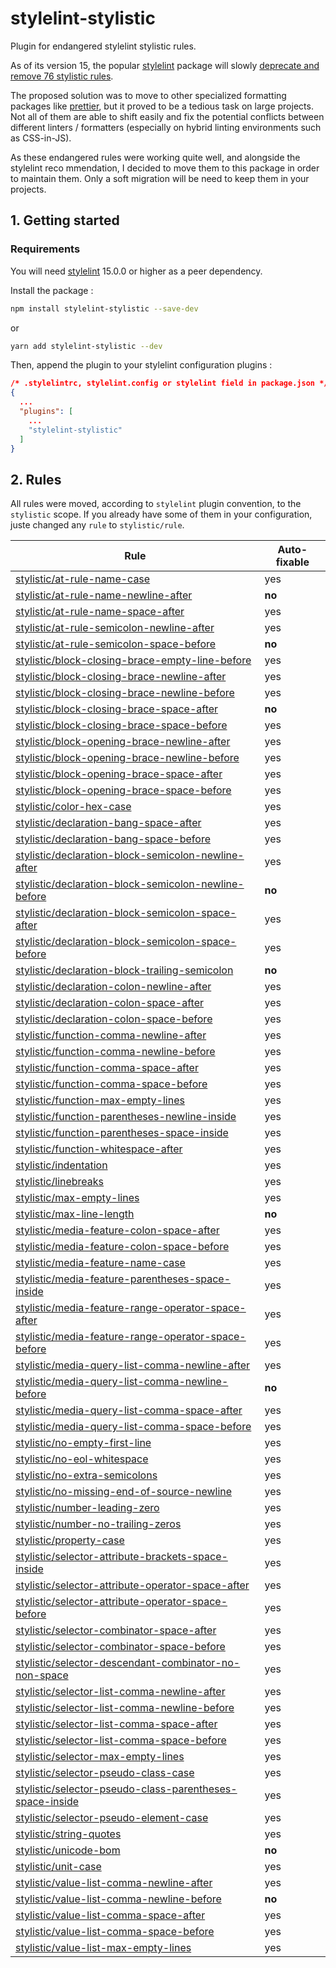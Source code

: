 # stylelint-stylistic

Plugin for endangered stylelint stylistic rules.

As of its version 15, the popular [stylelint](https://stylelint.io/) package will slowly [deprecate and remove 76 stylistic rules](https://stylelint.io/migration-guide/to-15/).

The proposed solution was to move to other specialized formatting packages like [prettier](https://prettier.io/), but it proved to be a tedious task on large projects. Not all of them are able to shift easily and fix the potential conflicts between different linters / formatters (especially on hybrid linting environments such as CSS-in-JS).

As these endangered rules were working quite well, and alongside the stylelint reco mmendation, I decided to move them to this package in order to maintain them. Only a soft migration will be need to keep them in your projects.

## 1. Getting started

### Requirements

You will need [stylelint](https://www.npmjs.com/package/stylelint) 15.0.0 or higher as a peer dependency.

Install the package :

```bash
npm install stylelint-stylistic --save-dev
```
or
```bash
yarn add stylelint-stylistic --dev
```

Then, append the plugin to your stylelint configuration plugins :

```json
/* .stylelintrc, stylelint.config or stylelint field in package.json */
{
  ...
  "plugins": [
    ...
    "stylelint-stylistic"
  ]
}
```

## 2. Rules

All rules were moved, according to `stylelint` plugin convention, to the `stylistic` scope. If you already have some of them in your configuration, juste changed any `rule` to `stylistic/rule`.

| Rule                                                                                                                   | Auto-fixable |
| ---------------------------------------------------------------------------------------------------------------------- | ------------ |
| [stylistic/at-rule-name-case](./lib/rules/at-rule-name-case)                                                           | yes          |
| [stylistic/at-rule-name-newline-after](./lib/rules/at-rule-name-newline-after)                                         | **no**       |
| [stylistic/at-rule-name-space-after](./lib/rules/at-rule-name-space-after)                                             | yes          |
| [stylistic/at-rule-semicolon-newline-after](./lib/rules/at-rule-semicolon-newline-after)                               | yes          |
| [stylistic/at-rule-semicolon-space-before](./lib/rules/at-rule-semicolon-space-before)                                 | **no**       |
| [stylistic/block-closing-brace-empty-line-before](./lib/rules/block-closing-brace-empty-line-before)                   | yes          |
| [stylistic/block-closing-brace-newline-after](./lib/rules/block-closing-brace-newline-after)                           | yes          |
| [stylistic/block-closing-brace-newline-before](./lib/rules/block-closing-brace-newline-before)                         | yes          |
| [stylistic/block-closing-brace-space-after](./lib/rules/block-closing-brace-space-after)                               | **no**       |
| [stylistic/block-closing-brace-space-before](./lib/rules/block-closing-brace-space-before)                             | yes          |
| [stylistic/block-opening-brace-newline-after](./lib/rules/block-opening-brace-newline-after)                           | yes          |
| [stylistic/block-opening-brace-newline-before](./lib/rules/block-opening-brace-newline-before)                         | yes          |
| [stylistic/block-opening-brace-space-after](./lib/rules/block-opening-brace-space-after)                               | yes          |
| [stylistic/block-opening-brace-space-before](./lib/rules/block-opening-brace-space-before)                             | yes          |
| [stylistic/color-hex-case](./lib/rules/color-hex-case)                                                                 | yes          |
| [stylistic/declaration-bang-space-after](./lib/rules/declaration-bang-space-after)                                     | yes          |
| [stylistic/declaration-bang-space-before](./lib/rules/declaration-bang-space-before)                                   | yes          |
| [stylistic/declaration-block-semicolon-newline-after](./lib/rules/declaration-block-semicolon-newline-after)           | yes          |
| [stylistic/declaration-block-semicolon-newline-before](./lib/rules/declaration-block-semicolon-newline-before)         | **no**       |
| [stylistic/declaration-block-semicolon-space-after](./lib/rules/declaration-block-semicolon-space-after)               | yes          |
| [stylistic/declaration-block-semicolon-space-before](./lib/rules/declaration-block-semicolon-space-before)             | yes          |
| [stylistic/declaration-block-trailing-semicolon](./lib/rules/declaration-block-trailing-semicolon)                     | **no**       |
| [stylistic/declaration-colon-newline-after](./lib/rules/declaration-colon-newline-after)                               | yes          |
| [stylistic/declaration-colon-space-after](./lib/rules/declaration-colon-space-after)                                   | yes          |
| [stylistic/declaration-colon-space-before](./lib/rules/declaration-colon-space-before)                                 | yes          |
| [stylistic/function-comma-newline-after](./lib/rules/function-comma-newline-after)                                     | yes          |
| [stylistic/function-comma-newline-before](./lib/rules/function-comma-newline-before)                                   | yes          |
| [stylistic/function-comma-space-after](./lib/rules/function-comma-space-after)                                         | yes          |
| [stylistic/function-comma-space-before](./lib/rules/function-comma-space-before)                                       | yes          |
| [stylistic/function-max-empty-lines](./lib/rules/function-max-empty-lines)                                             | yes          |
| [stylistic/function-parentheses-newline-inside](./lib/rules/function-parentheses-newline-inside)                       | yes          |
| [stylistic/function-parentheses-space-inside](./lib/rules/function-parentheses-space-inside)                           | yes          |
| [stylistic/function-whitespace-after](./lib/rules/function-whitespace-after)                                           | yes          |
| [stylistic/indentation](./lib/rules/indentation)                                                                       | yes          |
| [stylistic/linebreaks](./lib/rules/linebreaks)                                                                         | yes          |
| [stylistic/max-empty-lines](./lib/rules/max-empty-lines)                                                               | yes          |
| [stylistic/max-line-length](./lib/rules/max-line-length)                                                               | **no**       |
| [stylistic/media-feature-colon-space-after](./lib/rules/media-feature-colon-space-after)                               | yes          |
| [stylistic/media-feature-colon-space-before](./lib/rules/media-feature-colon-space-before)                             | yes          |
| [stylistic/media-feature-name-case](./lib/rules/media-feature-name-case)                                               | yes          |
| [stylistic/media-feature-parentheses-space-inside](./lib/rules/media-feature-parentheses-space-inside)                 | yes          |
| [stylistic/media-feature-range-operator-space-after](./lib/rules/media-feature-range-operator-space-after)             | yes          |
| [stylistic/media-feature-range-operator-space-before](./lib/rules/media-feature-range-operator-space-before)           | yes          |
| [stylistic/media-query-list-comma-newline-after](./lib/rules/media-query-list-comma-newline-after)                     | yes          |
| [stylistic/media-query-list-comma-newline-before](./lib/rules/media-query-list-comma-newline-before)                   | **no**       |
| [stylistic/media-query-list-comma-space-after](./lib/rules/media-query-list-comma-space-after)                         | yes          |
| [stylistic/media-query-list-comma-space-before](./lib/rules/media-query-list-comma-space-before)                       | yes          |
| [stylistic/no-empty-first-line](./lib/rules/no-empty-first-line)                                                       | yes          |
| [stylistic/no-eol-whitespace](./lib/rules/no-eol-whitespace)                                                           | yes          |
| [stylistic/no-extra-semicolons](./lib/rules/no-extra-semicolons)                                                       | yes          |
| [stylistic/no-missing-end-of-source-newline](./lib/rules/no-missing-end-of-source-newline)                             | yes          |
| [stylistic/number-leading-zero](./lib/rules/number-leading-zero)                                                       | yes          |
| [stylistic/number-no-trailing-zeros](./lib/rules/number-no-trailing-zeros)                                             | yes          |
| [stylistic/property-case](./lib/rules/property-case)                                                                   | yes          |
| [stylistic/selector-attribute-brackets-space-inside](./lib/rules/selector-attribute-brackets-space-inside)             | yes          |
| [stylistic/selector-attribute-operator-space-after](./lib/rules/selector-attribute-operator-space-after)               | yes          |
| [stylistic/selector-attribute-operator-space-before](./lib/rules/selector-attribute-operator-space-before)             | yes          |
| [stylistic/selector-combinator-space-after](./lib/rules/selector-combinator-space-after)                               | yes          |
| [stylistic/selector-combinator-space-before](./lib/rules/selector-combinator-space-before)                             | yes          |
| [stylistic/selector-descendant-combinator-no-non-space](./lib/rules/selector-descendant-combinator-no-non-space)       | yes          |
| [stylistic/selector-list-comma-newline-after](./lib/rules/selector-list-comma-newline-after)                           | yes          |
| [stylistic/selector-list-comma-newline-before](./lib/rules/selector-list-comma-newline-before)                         | yes          |
| [stylistic/selector-list-comma-space-after](./lib/rules/selector-list-comma-space-after)                               | yes          |
| [stylistic/selector-list-comma-space-before](./lib/rules/selector-list-comma-space-before)                             | yes          |
| [stylistic/selector-max-empty-lines](./lib/rules/selector-max-empty-lines)                                             | yes          |
| [stylistic/selector-pseudo-class-case](./lib/rules/selector-pseudo-class-case)                                         | yes          |
| [stylistic/selector-pseudo-class-parentheses-space-inside](./lib/rules/selector-pseudo-class-parentheses-space-inside) | yes          |
| [stylistic/selector-pseudo-element-case](./lib/rules/selector-pseudo-element-case)                                     | yes          |
| [stylistic/string-quotes](./lib/rules/string-quotes)                                                                   | yes          |
| [stylistic/unicode-bom](./lib/rules/unicode-bom)                                                                       | **no**       |
| [stylistic/unit-case](./lib/rules/unit-case)                                                                           | yes          |
| [stylistic/value-list-comma-newline-after](./lib/rules/value-list-comma-newline-after)                                 | yes          |
| [stylistic/value-list-comma-newline-before](./lib/rules/value-list-comma-newline-before)                               | **no**       |
| [stylistic/value-list-comma-space-after](./lib/rules/value-list-comma-space-after)                                     | yes          |
| [stylistic/value-list-comma-space-before](./lib/rules/value-list-comma-space-before)                                   | yes          |
| [stylistic/value-list-max-empty-lines](./lib/rules/value-list-max-empty-lines)                                         | yes          |
